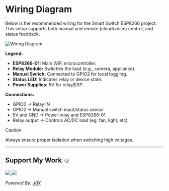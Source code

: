 # Wiring Diagram

Below is the recommended wiring for the Smart Switch ESP8266 project.  
This setup supports both manual and remote (cloud/voice) control, and status feedback.

![Wiring Diagram](./)

**Legend:**
- **ESP8266-01:** Main WiFi microcontroller.
- **Relay Module:** Switches the load (e.g., camera, appliance).
- **Manual Switch:** Connected to GPIO2 for local toggling.
- **Status LED:** Indicates relay or device state.
- **Power Supplies:** 5V for relay/ESP.

**Connections:**
- GPIO0 → Relay IN
- GPIO2 → Manual switch input/status sensor
- 5V and GND → Power relay and ESP8266-01
- Relay output → Controls AC/DC load (eg; fan, light, etc)

> [!CAUTION]
> Always ensure proper isolation when switching high voltages.

---

## Support My Work ☺️
<p align="left">
  <a href="https://buymeacoffee.com/CyberTrinity">
    <img src="https://img.shields.io/badge/Buy%20Me%20a%20Coffee-ffdd00?style=for-the-badge&logo=buy-me-a-coffee&logoColor=black" />
  </a>
  <a href="https://patreon.com/CyberTrinity">
    <img src="https://img.shields.io/badge/Patreon-F96854?style=for-the-badge&logo=patreon&logoColor=white" />
  </a>
</p>

*Powered By: [J0X](https://github.com/John-Varghese-EH)*
